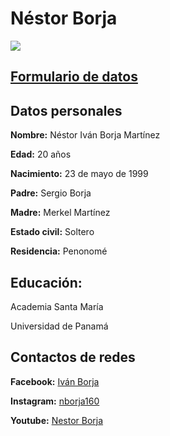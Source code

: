 <h1> Néstor Borja</h1>

<img src="https://scontent.fpty1-1.fna.fbcdn.net/v/t1.0-9/11143186_908741709203246_7694369543928216237_n.jpg?_nc_cat=102&_nc_oc=AQmCJWNLOsnRuPvlaIjY8VipHxXKT0DzW8XYF4-LSwBqGfnkL3iY9Da5pck8gegOsYo&_nc_ht=scontent.fpty1-1.fna&oh=ba2bc4de77dd1a8f8f845238ad2102a4&oe=5E17F773">

<h2><a href="https://n-borja16.github.io/Formulario/?name_control=Nestor+Borja&email_control=ivanborja16%40hotmail.com&url_control=https%3A%2F%2Fclassroom.google.com%2Fc%2FNDE4MDM2NTc3MTZa&date_control=2019-10-08&time_control=13%3A00&datetime_control=16%2F10%2F2000&month_control=2019-10&week_control=2019-W40&number_control=-4&tel_control=62380984&search_control=Ingles&color_control=%2300ff40">Formulario de datos</a></h2>

<h2>Datos personales</h2>

<p><strong>Nombre:</strong> Néstor Iván Borja Martínez</p>
<p><strong>Edad:</strong> 20 años</p>
<p><strong>Nacimiento:</strong> 23 de mayo de 1999</p>
<p><strong>Padre:</strong> Sergio Borja</p>
<p><strong>Madre:</strong> Merkel Martínez</p>
<p><strong>Estado civil:</strong> Soltero</p>
<p><strong>Residencia:</strong> Penonomé</p>

<h2>Educación:</h2>

<p>Academia Santa María</p>

<p>Universidad de Panamá</p>

<h2>Contactos de redes</h2>

<p><strong>Facebook:</strong> <a href="https://www.facebook.com/ivan.borja.566">Iván Borja</a></p>
<p><strong>Instagram:</strong> <a href="https://www.instagram.com/nborja160/">nborja160</a></p>
<p><strong>Youtube:</strong> <a href="https://www.youtube.com/channel/UCDt_jSjigbz67qOrVEXshdw?view_as=subscriber">Nestor Borja</a></p>







